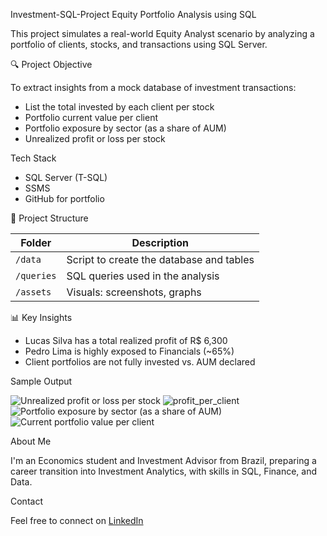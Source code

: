 Investment-SQL-Project
Equity Portfolio Analysis using SQL


This project simulates a real-world Equity Analyst scenario by analyzing a portfolio of clients, stocks, and transactions using SQL Server.

🔍 Project Objective

To extract insights from a mock database of investment transactions:
- List the total invested by each client per stock
- Portfolio current value per client
- Portfolio exposure by sector (as a share of AUM)
- Unrealized profit or loss per stock

Tech Stack
- SQL Server (T-SQL)
- SSMS
- GitHub for portfolio

📁 Project Structure

| Folder         | Description                          |
|----------------|--------------------------------------|
| `/data`        | Script to create the database and tables |
| `/queries`     | SQL queries used in the analysis     |
| `/assets`      | Visuals: screenshots, graphs         |

📊 Key Insights

- Lucas Silva has a total realized profit of R$ 6,300  
- Pedro Lima is highly exposed to Financials (~65%)  
- Client portfolios are not fully invested vs. AUM declared

Sample Output

![Unrealized profit or loss per stock](https://github.com/user-attachments/assets/a48e654c-ff00-49ba-9ab8-c3ab35515bdb)
![profit_per_client](https://github.com/user-attachments/assets/571460a1-739c-4d74-8fa9-2dc9787bd36e)
![Portfolio exposure by sector (as a share of AUM)](https://github.com/user-attachments/assets/9a37aea0-eda5-4f29-b672-b007c011c86d)
![Current portfolio value per client](https://github.com/user-attachments/assets/4e823985-cf96-493b-80a5-79c367ae0976)


About Me

I'm an Economics student and Investment Advisor from Brazil, preparing a career transition into Investment Analytics, with skills in SQL, Finance, and Data.

Contact

Feel free to connect on [LinkedIn](https://www.linkedin.com/in/nicolasmichels)

